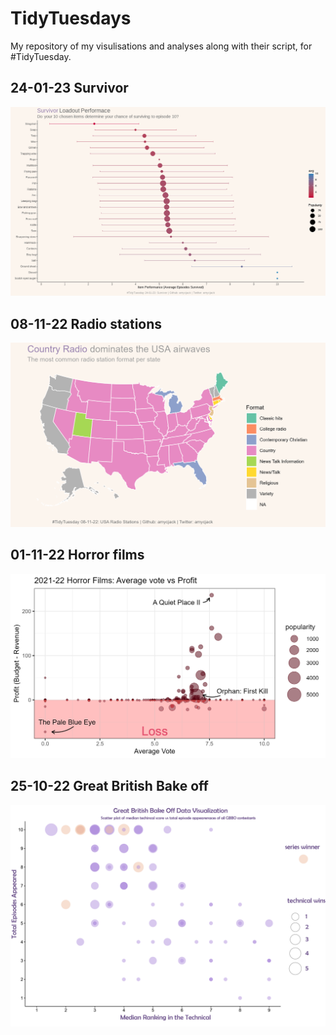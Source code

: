 # TidyTuesdays

My repository of my visulisations and analyses along with their script, for #TidyTuesday. 

## 24-01-23 Survivor

![This is an image](https://github.com/amycjack/TidyTuesdays/blob/main/24.01.23%20Survivor/Rplot02.tiff)

## 08-11-22 Radio stations

![This is an image](https://github.com/amycjack/TidyTuesdays/blob/main/08.11.22%20Radio%20Stations/map10112022.png)

## 01-11-22 Horror films

![This is an image](https://github.com/amycjack/TidyTuesdays/blob/main/01.11.22%20Horror%20Film/p04112022.png)


## 25-10-22 Great British Bake off

![This is an image](https://github.com/amycjack/TidyTuesdays/blob/main/25.10.22%20GBBO/gbbo3.png)

